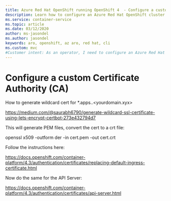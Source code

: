 ```yaml
---
title: Azure Red Hat OpenShift running OpenShift 4  - Configure a custom Certificate Authority (CA)
description: Learn how to configure an Azure Red Hat OpenShift cluster with a custom Certificate Authority (CA)
ms.service: container-service
ms.topic: article
ms.date: 03/12/2020
author: ms-jasondel
ms.author: jasondel
keywords: aro, openshift, az aro, red hat, cli
ms.custom: mvc
#Customer intent: As an operator, I need to configure an Azure Red Hat OpenShift cluster with a custom Certificate Authority (CA)
---
```


# Configure a custom Certificate Authority (CA)

How to generate wildcard cert for *.apps.<cluster>.<yourdomain.xyx>

https://medium.com/@saurabh6790/generate-wildcard-ssl-certificate-using-lets-encrypt-certbot-273e432794d7

This will generate PEM files, convert the cert to a crt file:

openssl x509 -outform der -in cert.pem -out cert.crt

Follow the instructions here:

https://docs.openshift.com/container-platform/4.3/authentication/certificates/replacing-default-ingress-certificate.html

Now do the same for the API Server:

https://docs.openshift.com/container-platform/4.3/authentication/certificates/api-server.html